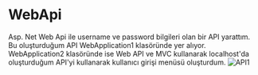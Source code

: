 # WebApi
Asp. Net Web Api ile username ve password bilgileri olan bir API yarattım. Bu oluşturduğum API WebApplication1 klasöründe yer alıyor. WebApplication2 klasöründe ise Web API ve MVC kullanarak localhost'da oluşturduğum API'yi kullanarak kullanıcı girişi menüsü oluşturdum.
![API1](https://user-images.githubusercontent.com/47839471/155589837-79b01882-8d2b-437d-acc3-87bdf8a98fe8.png)
